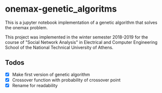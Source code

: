 # onemax-genetic_algoritms

This is a jupyter notebook implementation of a genetic algorithm that solves the onemax problem. 

This project was implemented in the winter semester 2018-2019 for the course of "Social Network Analysis" in Electrical and Computer Engineering School of the National Technical University of Athens.

## Todos

- [x] Make first version of genetic algorithm
- [x] Crossover function with probability of crossover point
- [x] Rename for readability
